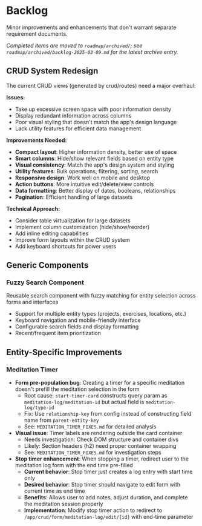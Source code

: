 # Backlog

Minor improvements and enhancements that don't warrant separate requirement documents.

_Completed items are moved to `roadmap/archived/`; see `roadmap/archived/backlog-2025-03-09.md` for the latest archive entry._

## CRUD System Redesign
The current CRUD views (generated by crud/routes) need a major overhaul:

**Issues:**
- Take up excessive screen space with poor information density
- Display redundant information across columns  
- Poor visual styling that doesn't match the app's design language
- Lack utility features for efficient data management

**Improvements Needed:**
- **Compact layout**: Higher information density, better use of space
- **Smart columns**: Hide/show relevant fields based on entity type
- **Visual consistency**: Match the app's design system and styling
- **Utility features**: Bulk operations, filtering, sorting, search
- **Responsive design**: Work well on mobile and desktop
- **Action buttons**: More intuitive edit/delete/view controls
- **Data formatting**: Better display of dates, booleans, relationships
- **Pagination**: Efficient handling of large datasets

**Technical Approach:**
- Consider table virtualization for large datasets
- Implement column customization (hide/show/reorder)
- Add inline editing capabilities
- Improve form layouts within the CRUD system
- Add keyboard shortcuts for power users

## Generic Components

### Fuzzy Search Component
Reusable search component with fuzzy matching for entity selection across forms and interfaces
- Support for multiple entity types (projects, exercises, locations, etc.)
- Keyboard navigation and mobile-friendly interface
- Configurable search fields and display formatting
- Recent/frequent item prioritization

## Entity-Specific Improvements

### Meditation Timer
- **Form pre-population bug**: Creating a timer for a specific meditation doesn't prefill the meditation selection in the form
  - Root cause: `start-timer-card` constructs query param as `meditation-log/meditation-id` but actual field is `meditation-log/type-id`
  - Fix: Use `relationship-key` from config instead of constructing field name from `parent-entity-key`
  - See: `MEDITATION_TIMER_FIXES.md` for detailed analysis
- **Visual issue**: Timer labels are rendering outside the card container
  - Needs investigation: Check DOM structure and container divs
  - Likely: Section headers (h2) need proper container wrapping
  - See: `MEDITATION_TIMER_FIXES.md` for investigation steps
- **Stop timer enhancement**: When stopping a timer, redirect user to the meditation log form with the end time pre-filled
  - **Current behavior**: Stop timer just creates a log entry with start time only
  - **Desired behavior**: Stop timer should navigate to edit form with current time as end time
  - **Benefits**: Allows user to add notes, adjust duration, and complete the meditation session properly
  - **Implementation**: Modify stop timer action to redirect to `/app/crud/form/meditation-log/edit/{id}` with end-time parameter

